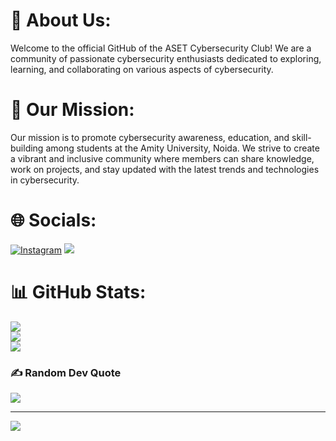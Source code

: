 # 💫 About Us:
Welcome to the official GitHub of the ASET Cybersecurity Club! We are a community of passionate cybersecurity enthusiasts dedicated to exploring, learning, and collaborating on various aspects of cybersecurity.

# 🚀 Our Mission:
Our mission is to promote cybersecurity awareness, education, and skill-building among students at the Amity University, Noida. We strive to create a vibrant and inclusive community where members can share knowledge, work on projects, and stay updated with the latest trends and technologies in cybersecurity.

# 🌐 Socials:
[![Instagram](https://img.shields.io/badge/Instagram-%23E4405F.svg?logo=Instagram&logoColor=white)](https://instagram.com/cybersecurity.aset) [![](https://dcbadge.vercel.app/api/server/uKH7v5aWqz?style=flat)](https://discord.gg/uKH7v5aWqz) 

# 📊 GitHub Stats:
![](https://github-readme-stats.vercel.app/api?username=cybsecaset&theme=radical&hide_border=false&include_all_commits=false&count_private=true)<br/>
![](https://github-readme-streak-stats.herokuapp.com/?user=cybsecaset&theme=radical&hide_border=false)<br/>
![](https://github-readme-stats.vercel.app/api/top-langs/?username=cybsecaset&theme=radical&hide_border=false&include_all_commits=false&count_private=true&layout=compact)


### ✍️ Random Dev Quote
![](https://quotes-github-readme.vercel.app/api?type=horizontal&theme=radical)

---
[![](https://visitcount.itsvg.in/api?id=cybsecaset&label=Profile%20Views&color=1&icon=0&pretty=true)](https://visitcount.itsvg.in)
